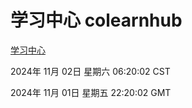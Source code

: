 # 学习中心 colearnhub
[学习中心](http://219.139.197.74:56308/colearnhub/)

2024年 11月 02日 星期六 06:20:02 CST

2024年 11月 01日 星期五 22:20:02 GMT
